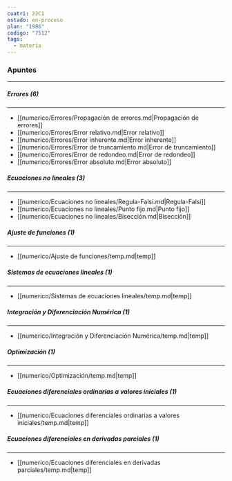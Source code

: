 ```yaml
---
cuatri: 22C1
estado: en-proceso
plan: "1986"
codigo: "7512"
tags:
  - materia
---
```

### Apuntes 
---
##### Errores (6)
---
* [[numerico/Errores/Propagación de errores.md|Propagación de errores]]
* [[numerico/Errores/Error relativo.md|Error relativo]]
* [[numerico/Errores/Error inherente.md|Error inherente]]
* [[numerico/Errores/Error de truncamiento.md|Error de truncamiento]]
* [[numerico/Errores/Error de redondeo.md|Error de redondeo]]
* [[numerico/Errores/Error absoluto.md|Error absoluto]]

##### Ecuaciones no lineales (3)
---
* [[numerico/Ecuaciones no lineales/Regula-Falsi.md|Regula-Falsi]]
* [[numerico/Ecuaciones no lineales/Punto fijo.md|Punto fijo]]
* [[numerico/Ecuaciones no lineales/Bisección.md|Bisección]]

##### Ajuste de funciones (1)
---
* [[numerico/Ajuste de funciones/temp.md|temp]]

##### Sistemas de ecuaciones lineales (1)
---
* [[numerico/Sistemas de ecuaciones lineales/temp.md|temp]]

##### Integración y Diferenciación Numérica (1)
---
* [[numerico/Integración y Diferenciación Numérica/temp.md|temp]]

##### Optimización (1)
---
* [[numerico/Optimización/temp.md|temp]]

##### Ecuaciones diferenciales ordinarias a valores iniciales (1)
---
* [[numerico/Ecuaciones diferenciales ordinarias a valores iniciales/temp.md|temp]]

##### Ecuaciones diferenciales en derivadas parciales (1)
---
* [[numerico/Ecuaciones diferenciales en derivadas parciales/temp.md|temp]]

